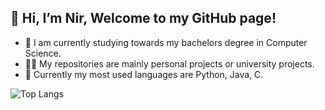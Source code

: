 ## 👋 Hi, I’m Nir, Welcome to my GitHub page!
- 🔭 I am currently studying towards my bachelors degree in Computer Science.
- 👨‍💻 My repositories are mainly personal projects or university projects.
- 📄 Currently my most used languages are Python, Java, C.

![Top Langs](https://github-readme-stats.vercel.app/api/top-langs/?username=ItsAiZEN)
